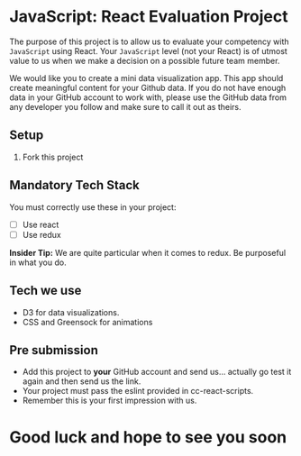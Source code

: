 # JavaScript: React Evaluation Project

The purpose of this project is to allow us to evaluate your competency with `JavaScript` using React.  Your `JavaScript` level (not your React) is of utmost value to us when we make a decision on a possible future team member.

We would like you to create a mini data visualization app.  This app should create meaningful content for your Github data.  If you do not have enough data in your GitHub account to work with, please use the GitHub data from any developer you follow and make sure to call it out as theirs.

## Setup

1. Fork this project

## Mandatory Tech Stack

You must correctly use these in your project:

- [ ] Use react
- [ ] Use redux

**Insider Tip:** We are quite particular when it comes to redux.  Be purposeful in what you do.

## Tech we use

- D3 for data visualizations.
- CSS and Greensock for animations

## Pre submission

- Add this project to **your** GitHub account and send us... actually go test it again and then send us the link.
- Your project must pass the eslint provided in cc-react-scripts.
- Remember this is your first impression with us.

# Good luck and hope to see you soon
